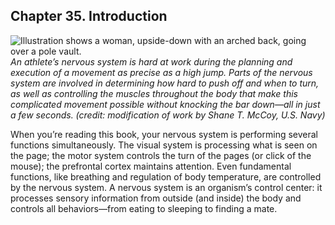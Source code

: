 ##  Chapter 35. Introduction 

![Illustration shows a woman, upside-down with an arched back, going over a pole vault.][1] _An athlete’s nervous system is hard at work during the planning and execution of a movement as precise as a high jump. Parts of the nervous system are involved in determining how hard to push off and when to turn, as well as controlling the muscles throughout the body that make this complicated movement possible without knocking the bar down—all in just a few seconds. (credit: modification of work by Shane T. McCoy, U.S. Navy)_

When you’re reading this book, your nervous system is performing several functions simultaneously. The visual system is processing what is seen on the page; the motor system controls the turn of the pages (or click of the mouse); the prefrontal cortex maintains attention. Even fundamental functions, like breathing and regulation of body temperature, are controlled by the nervous system. A nervous system is an organism’s control center: it processes sensory information from outside (and inside) the body and controls all behaviors—from eating to sleeping to finding a mate.

   [1]: https://cnx.org/resources/8b6b75d6f38b1290868cf6faed6cd69d505a53ce/Figure_35_00_01.jpg

